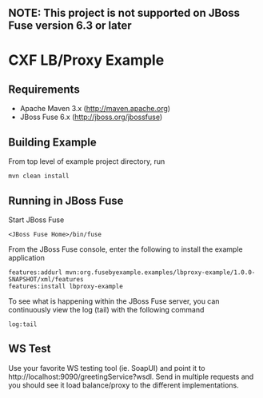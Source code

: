NOTE: This project is not supported on JBoss Fuse version 6.3 or later
----------------------------------------------------------------------

CXF LB/Proxy Example
==================

Requirements
------------

* Apache Maven 3.x (http://maven.apache.org)
* JBoss Fuse 6.x (http://jboss.org/jbossfuse)

Building Example
----------------

From top level of example project directory, run

    mvn clean install

Running in JBoss Fuse
---------------------

Start JBoss Fuse

    <JBoss Fuse Home>/bin/fuse

From the JBoss Fuse console, enter the following to install the example application

    features:addurl mvn:org.fusebyexample.examples/lbproxy-example/1.0.0-SNAPSHOT/xml/features
    features:install lbproxy-example

To see what is happening within the JBoss Fuse server, you can continuously view the
log (tail) with the following command

    log:tail

WS Test
-------------------

Use your favorite WS testing tool (ie. SoapUI) and point it to http://localhost:9090/greetingService?wsdl. Send in multiple requests and you should see it load balance/proxy to the different implementations.
